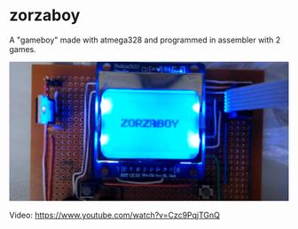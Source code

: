 # zorzaboy
A "gameboy" made with atmega328 and programmed in assembler with 2 games.

![Screenshot](zorzaboy.png)

Video:
https://www.youtube.com/watch?v=Czc9PqjTGnQ
